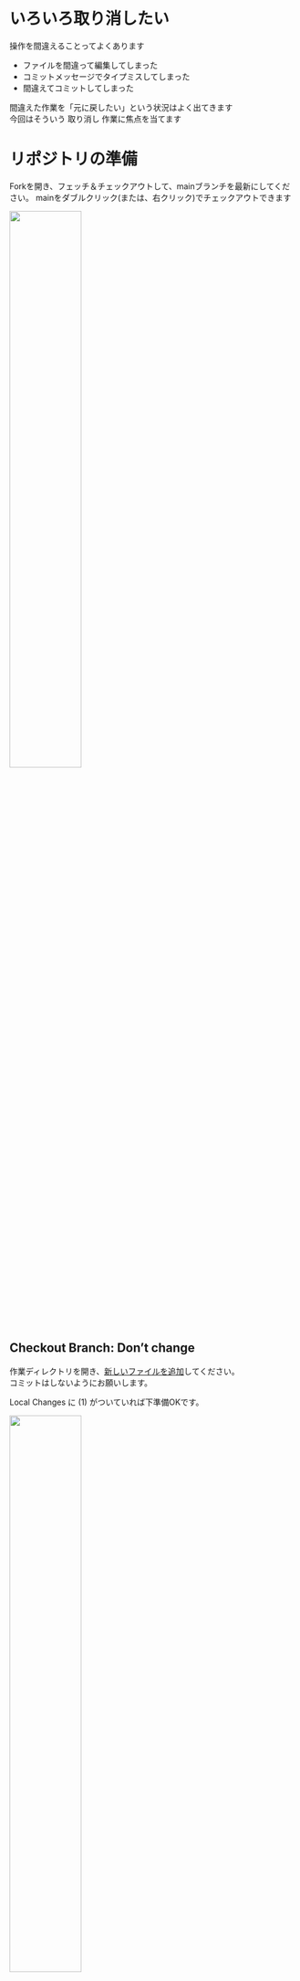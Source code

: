 # いろいろ取り消したい
操作を間違えることってよくあります

+ ファイルを間違って編集してしまった
+ コミットメッセージでタイプミスしてしまった
+ 間違えてコミットしてしまった

間違えた作業を「元に戻したい」という状況はよく出てきます  
今回はそういう 取り消し 作業に焦点を当てます

# リポジトリの準備

Forkを開き、フェッチ＆チェックアウトして、mainブランチを最新にしてください。
mainをダブルクリック(または、右クリック)でチェックアウトできます

<img src="images/1.png" width="50%" alt="" title="">

<br>


## Checkout Branch: Don’t change
作業ディレクトリを開き、<u>新しいファイルを追加</u>してください。  
コミットはしないようにお願いします。

Local Changes に (1) がついていれば下準備OKです。

<img src="images/2.png" width="50%" alt="" title="">

<br>



<br>

この状態で、別のブランチをチェックアウトしようとしてください。  
すると、以下のようなダイアログが表示されます。

<img src="images/3.png" width="50%" alt="" title="">

<br>

Don’t change を選んでチェックアウトすると、  

作業ディレクトリに追加したファイルは維持されたまま、他のブランチがチェックアウトできます。  
(ただし、これはいつも必ず成功するとは限りません。)

チェックアウトするブランチと、編集内容が競合した場合、以下のエラーが表示されます。

Local Changesがない状態でチェックアウトするようにしましょう！

<img src="images/4.png" width="50%" alt="" title="">

<br>




## Checkout Branch: Discard

<img src="images/5.png" width="50%" alt="" title="">

<br>
Discardを選ぶとどうなるのでしょうか？

<u>Local Changesにある変更をすべて削除してから</u>チェックアウトすることになります。

取り返しのつかない ことになる可能性があるので、何が起こるか理解した上で使いましょう！
（効果をわかって使うのはOKです）

Discardというのは、破棄するという意味の英単語です。

手札（card）を離す（dis）が語源です。

<br>

## Checkout Branch: Stash and reapply

Stash(隠す)は、作業ディレクトリにある「ファイル変更」を別の場所に退避し、Local Changesがない状態にする機能です。

Apply(適用する)は、別の場所に退避したファイル変更を、作業ディレクトリに反映して、Local Changesがある状態にする機能です。

# Discard changes
作業ディレクトリにファイルを追加して、 Local Changes がある状態にしてください。  
Unstaged にファイルがあればOKです。

<br>

<br>

<img src="images/6.png" width="50%" alt="" title="">

<br>

Unstaged のファイルを 右クリック > Discard changes をクリックすると、ファイル変更を削除できます。  
つまり、ファイルを変更する前の状態に戻せます。

「とあるアイデアを試してみたけど、やっぱりやめた」という場面などで、 Local Changes がない状態へしたいときに便利です！

ただしこれは、<u>取り返しがつかない作業</u> なので、何が起こるか理解した上で使うようにしましょう！
(Forkの場合、 Unstaged のファイルを選択した状態で、キーボードのDeleteキーを押すと、Discard changesが実行できます)


# プル
プル = フェッチ + チェックアウト

<img src="images/7.png" width="50%" alt="" title="">

<br>

プルは、フェッチとチェックアウトを連続して実施します。  
Local Changesがある状態でプルを実行すると、チェックアウトと同じエラーが発生します。  
リモートリポジトリの情報を取得したいだけなら、フェッチの方が安全 です。

# リセット
コミットを削除したいときに使えるのが、リセットです！

Forkには、3種類のリセットがあります！

非常によく使う機能ですが、選択を間違えると、取り返しのつかないことになります ので、十分に理解してから使いましょう！

<img src="images/8.png" width="50%" alt="" title="">

<br>

## Soft Reset / Mixed Reset
作業ディレクトリの状態は維持しつつ、コミットだけ削除したいときに使います。

Mixed は、コミットされてたファイル変更が Unstaged に移動します。
Soft は、コミットされてたファイル変更が Staged に移動します。  
(あまり違いはないので、とくにこだわりがなければ、デフォルトの Mixed を使えば良いです。)

## Hard Reset
コミットを削除して、作業ディレクトリを以前の状態へ戻したいときに使います。

非常に危険で<u>取り返しがつかない操作</u>なので、機能を十分に理解してから使いましょう！

# リワード
コミットメッセージをタイプミスしてしまうこともよくあります。

<img src="images/9.png" width="50%" alt="" title="">

<br>

## コミットメッセージを変更する

今回はあえてタイプミスをしてコミットしたものをプッシュします。

修正したいコミットを右クリックして、 Interactive Rebase > Reword をクリックします。

<img src="images/10.png" width="50%" alt="" title="">

<br>

コミットメッセージを修正して、OK > Rebase で修正できます。

<img src="images/11.png" width="50%" alt="" title="">

<br>

これでコミットメッセージを修正できました！

しかし、ローカルリポジトリのブランチしか修正されていません。

<img src="images/12.png" width="50%" alt="" title="">

<br>

### 強制プッシュ
こういうときは、強制プッシュをします。

<img src="images/13.png" width="50%" alt="" title="">

<br>

プッシュする際に、 Force push にチェックを入れてから、プッシュしてください。  
変更後のコミットで上書きされました。

<img src="images/14.png" width="50%" alt="" title="">

<br>

## 強制プッシュのリスク
強制プッシュを利用すると、ローカルブランチの内容で、リモートブランチの内容を強制的に上書きします。

使い方を間違えると、取り返しのつかないことになりますので、何が起こるか理解した上で使いましょう！


